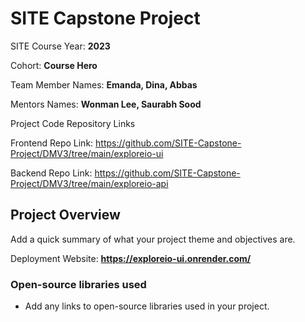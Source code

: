 # SITE Capstone Project

SITE Course Year: **2023**

Cohort: **Course Hero**

Team Member Names: **Emanda, Dina, Abbas**

Mentors Names: **Wonman Lee, Saurabh Sood**

Project Code Repository Links

Frontend Repo Link: https://github.com/SITE-Capstone-Project/DMV3/tree/main/exploreio-ui

Backend Repo Link: https://github.com/SITE-Capstone-Project/DMV3/tree/main/exploreio-api

## Project Overview

Add a quick summary of what your project theme and objectives are. 

Deployment Website: **https://exploreio-ui.onrender.com/**

### Open-source libraries used

- Add any links to open-source libraries used in your project.
